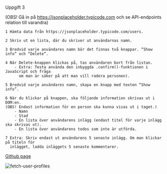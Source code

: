Uppgift 3

(OBS! Gå in på https://jsonplaceholder.typicode.com och se API-endpoints relation till varandra)

    1 Hämta data från https://jsonplaceholder.typicode.com/users.

    2 Skriv ut en lista, där du skriver ut användarnas namn.

    3 Bredvid varje användares namn bör det finnas två knappar. “Show info” och “Delete”.

    4 När Delete-knappen klickas på, tas användaren bort från listan.
        - Extra: Testa använda den inbyggda .confirm()-funktionen i JavaScript och fråga
          om man är säker på att man vill radera personen).

    5 Bredvid varje användares namn, skapa en knapp med texten “Show info”.

    6 När du klickar på knappen, ska följande information skrivas ut i DOM:en.
    (OBS! Endast information för en person ska kunna visas ut i taget.)
        - Namn
        - Stad
        - En lista över användarens inlägg (endast titel för varje inlägg ska skrivas ut).
        - En lista över användarens todos som inte är utförda.

    7 Extra: Skriv endast ut användarens 5 senaste inlägg. Om man klickar på titeln för
      inlägget, ladda inläggets 5 senaste kommentarer.
      
 
[Github page](https://halmur.github.io/J-Svan-ilj/user-profiles/)

![fetch-user-profiles](https://user-images.githubusercontent.com/33270258/141472259-0445c80b-ee8e-480a-ae0f-270425cf1e9d.PNG)
